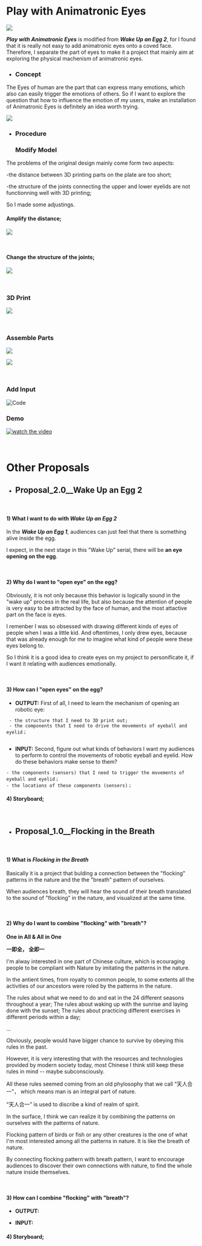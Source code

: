 
 # Play with Animatronic Eyes
 
 ![](https://github.com/yuanfang313/CIM642_Physical_Computing/blob/master/Final%20Project/Asset/eyes.png?raw=true)
 
 **_Play with Animatronic Eyes_** is modified from **_Wake Up an Egg 2_**, for I found that it is really not easy to add animatronic eyes onto a coved face. Therefore, I separate the part of eyes to make it a project that mainly aim at exploring the physical machenism of animatronic eyes.
 
 * ### Concept
 
  The Eyes of human are the part that can express many emotions, which also can easily trigger the emotions of others.
  So if I want to explore the question that how to influence the emotion of my users, make an installation of Animatronic     Eyes is definitely an idea worth trying.
  
 ![](https://github.com/yuanfang313/CIM642_Physical_Computing/blob/master/Final%20Project/Asset/concept.png?raw=true)
 
 * ### Procedure
 
    ### Modify Model
   
  The problems of the original design mainly come form two aspects: 
  
  -the distance between 3D printing parts on the plate are too short;
  
  -the structure of the joints connecting the upper and lower eyelids are not functionning well with 3D printing;
  
  So I made some adjustings.
  
  #### Amplify the distance;
   ![](https://github.com/yuanfang313/CIM642_Physical_Computing/blob/master/Final%20Project/Asset/Modify%20Model_01.png?raw=true)
   
&nbsp;
&nbsp;
&nbsp;

  #### Change the structure of the joints;
   ![](https://github.com/yuanfang313/CIM642_Physical_Computing/blob/master/Final%20Project/Asset/Modify%20Model_02.png?raw=true)
   
&nbsp;
&nbsp;
&nbsp;

   ### 3D Print
   ![](https://github.com/yuanfang313/CIM642_Physical_Computing/blob/master/Final%20Project/Asset/3d%20printing.jpg?raw=true)
   
&nbsp;
&nbsp;
&nbsp;
   
   ### Assemble Parts
   
   ![](https://github.com/yuanfang313/CIM642_Physical_Computing/blob/master/Final%20Project/Asset/assembled_01.jpg?raw=true)
   
   ![](https://github.com/yuanfang313/CIM642_Physical_Computing/blob/master/Final%20Project/Asset/assembled_02.JPG?raw=true)
   

&nbsp;
&nbsp;
&nbsp;  

   ### Add Input
   
   ![Code](https://github.com/yuanfang313/CIM642_Physical_Computing/blob/master/Final%20Project/Asset/eyesFinal/eyesFinal.ino)
   
   
   ### Demo
   
   [![watch the video](https://github.com/yuanfang313/CIM642_Physical_Computing/blob/master/Final%20Project/Asset/Video.png?raw=true)](https://youtu.be/lwnY2YahzFc)
   
  &nbsp;
  &nbsp;
  &nbsp;
  &nbsp;
  &nbsp;
  &nbsp;
  &nbsp;
  &nbsp;
  &nbsp;
  
 # Other Proposals
 
 * ## Proposal_2.0__Wake Up an Egg 2
 
 &nbsp;
 
 #### 1) What I want to do with **_Wake Up an Egg 2_**
 In the **_Wake Up an Egg 1_**, audiences can just feel that there is something alive inside the egg. 
 
 I expect, in the next stage in this "Wake Up" serial, there will be **an eye opening on the egg**.
 
 &nbsp;
 
 #### 2) Why do I want to "open eye" on the egg?
 
 Obviously, it is not only because this behavior is logically sound in the "wake up" process in the real life, 
 but also because the attention of people is very easy to be attracted by the face of human, and the most attactive part 
 on the face is eyes.
 
 I remenber I was so obsessed with drawing different kinds of eyes of people when I was a little kid.
 And oftentimes, I only drew eyes, because that was already enough for me to imagine what kind of people were these eyes belong to.
 
 So I think it is a good idea to create eyes on my project to personificate it, if I want it relating with audiences emotionally.
  
 &nbsp;
  
 #### 3) How can I "open eyes" on the egg?
 
 * **OUTPUT:** First of all, I need to learn the mechanism of opening an robotic eye:
 
``` 
 - the structure that I need to 3D print out;
 - the components that I need to drive the movements of eyeball and eyelid；
 
```
 
 
 * **INPUT:** Second, figure out what kinds of behaviors I want my audiences to perform to control the movements of robotic eyeball and eyelid. How do these behaviors make sense to them?
 
 ``` 
 - the components (sensers) that I need to trigger the movements of eyeball and eyelid；
 - the locations of these components (sensers)；
```
#### 4) Storyboard;
 
&nbsp;
&nbsp;
&nbsp; 
 
 * ## Proposal_1.0__Flocking in the Breath
 
 &nbsp;
 
 #### 1) What is **_Flocking in the Breath_**
 
Basically it is a project that bulding a connection between the "flocking" patterns in the nature and the the "breath" pattern of ourselves. 

When audiences breath, they will hear the sound of their breath translated to the sound of "flocking" in the nature, and visualized at the same time.
 
 &nbsp;
 
 #### 2) Why do I want to combine "flocking" with "breath"?
 
**One in All & All in One**

**一即全， 全即一**

I'm alway interested in one part of Chinese culture, which is ecouraging people to be compliant with Nature by imitating the patterns in the nature.

In the antient times, from royalty to common people, to some extents all the activities of our ancestors were roled by the patterns in the nature.

The rules about what we need to do and eat in the 24 different seasons throughout a year;
The rules about waking up with the sunrise and laying done with the sunset;
The rules about practicing different exercises in different periods within a day;

...

Obviously, people would have bigger chance to survive by obeying this rules in the past.

However, it is very interesting that with the resources and technologies provided by modern society today, most Chinese I think still keep these rules in mind -- maybe subconsciously.


All these rules seemed coming from an old phylosophy that we call “天人合一”， which means man is an integral part of nature.

“天人合一” is used to discribe a kind of realm of spirit.

In the surface, I think we can realize it by combining the patterns on ourselves with the patterns of nature.

Flocking pattern of birds or fish or any other creatures is the one of what I'm most interested among all the patterns in nature. It is like the breath of nature. 

By connecting flocking pattern with breath pattern, I want to encourage audiences to discover their own connections with nature, to find the whole nature inside themselves.  


 &nbsp;
  
 #### 3) How can I combine "flocking" with "breath"?
 
 * **OUTPUT:** 
 
 * **INPUT:** 
 

#### 4) Storyboard;
 
&nbsp;
&nbsp;
&nbsp; 
 
 
 
 
